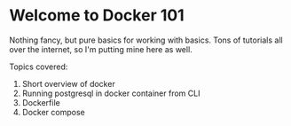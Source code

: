 # Welcome to Docker 101

Nothing fancy, but pure basics for working with basics. Tons of tutorials all over the internet, so I'm putting mine here as well.

Topics covered:
1. Short overview of docker
2. Running postgresql in docker container from CLI
3. Dockerfile
4. Docker compose